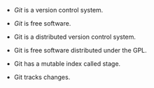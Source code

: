 - *Git* is a version control system.
- *Git* is free software.

- Git is a distributed version control system.
- Git is free software distributed under the GPL.

- Git has a mutable index called stage.

- Git tracks changes.
